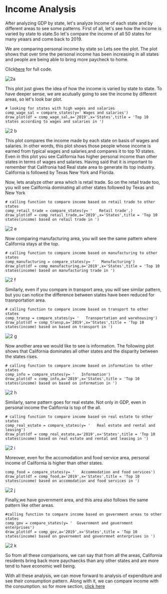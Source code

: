 # Income Analysis

After analyzing GDP by state, let's analyze Income of each state and by different areas to see some patterns. First of all, let's see how the income is varied by state to state.So let's compare the income of all 50 states for many yeaars and come back to 2019. 

We are comparing personal income by state so Lets see the plot. The plot shows that over time the personal income has been increasing in all states and people are being able to bring more paycheck to home. 

Click[here](https://github.com/ujjoli/Individual-Project/blob/gh-pages/Individual%20Project%2002.ipynb) for full code.

![2a](2.a..png)

This plot just gives the idea of how the income is varied by state to state. To have deeper sense, we are acutually going to see the income by different areas, so let's look bar plot.

```
# looking for states with high wages and salaries
comp_wage_sal = compare_states(y=' Wages and salaries')
draw_plot(df = comp_wage_sal,a='2019',x='States',title = 'Top 10 states according to wages and salaries in ')
```


![2 b](2.b.png)

This plot compares the income made by each state on basis of wages and salaries. In other words, this plot shows those people whose income is earned from typical wages and salaries,and compares it to top 10 states. Even in this plot you see California has higher personal income than other states in terms of wages and salaries. Having said that it is important to remember that Califronia had Real state area to generate its top industry. California is followed by Texas New York and Florida.

Now, lets analyze other area which is retail trade. So on the retail trade too, you will see California dominating all other states followed by Texas and New York

```
# calling function to compare income based on retail trade to other states
comp_retail_trade = compare_states(y= '   Retail trade',)
draw_plot(df = comp_retail_trade,a='2019',x='States',title = 'Top 10 states(income) based on retail trade in ')
```

![2 e](2.e.png)

Now comparing manufacturing area, you will see the same pattern where California stays at the top.

```
# calling function to compare income based on manufacturing to other states
comp_manufacturing = compare_states(y= '   Manufacturing')
draw_plot(df = comp_manufacturing,a='2019',x='States',title = 'Top 10 states(income) based on manufacturing trade in ')
```

![2 f](2.f..png)

Similarly, even if you compare in transport area, you will see similar pattern, but you can notice the difference between states have been reduced for trasnportation area.
```
# calling function to compare income based on transport to other states
comp_transp = compare_states(y= '   Transportation and warehousing')
draw_plot(df = comp_transp,a='2019',x='States',title = 'Top 10 states(income) based on based on transport in ')
```

![2 g](2.g.png)

Now another area we would like to see is information. The following plot shows that California dominates all other states and the disparity between the states rises.
```
# calling function to compare income based on information to other states
comp_info = compare_states(y= '   Information')
draw_plot(df = comp_info,a='2019',x='States',title = 'Top 10 states(income) based on based on information in ')
```

![2 h](2.h..png)

Similarly, same pattern goes for real estate. Not only in GDP, even in personal income the California is top of the all.
```
# calling function to compare income based on real estate to other states
comp_real_estate = compare_states(y= '   Real estate and rental and leasing')
draw_plot(df = comp_real_estate,a='2019',x='States',title = 'Top 10 states(income) based on real estate and rental and leasing in ')
```

![2 i](2.i..png)

Moreover, even for the accomodation and food service area, personal income of California is higher than other states.

```# calling function to compare income based on food and accomodation to other states
comp_food = compare_states(y= '   Accommodation and food services')
draw_plot(df = comp_food,a='2019',x='States',title = 'Top 10 states(income) based on accomodation and food services in ')
```

![2 j](2.j..png)

Finally,we have government area, and this area also follows the same pattern like other areas.
```
#calling function to compare income based on government areas to other states
comp_gov = compare_states(y= '  Government and government enterprises')
draw_plot(df = comp_gov,a='2019',x='States',title = 'Top 10 states(income) based on governemnt and govenrmnet enterprises in ')
```

![2 k](2.k..png)

So from all these comparisons, we can say that from all the areas, California residents bring back more paychaecks than any other states and are more tend to have economic well being.


With all these analysis, we can move forward to analysis of expenditure and see their consumption pattern. Along with it, we can compare income with the consumption.
so for more section, [click here](Expenditure.md)




